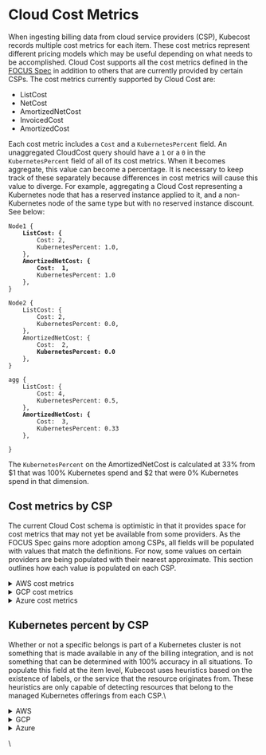 # Cloud Cost Metrics

When ingesting billing data from cloud service providers (CSP), Kubecost records multiple cost metrics for each item. These cost metrics represent different pricing models which may be useful depending on what needs to be accomplished. Cloud Cost supports all the cost metrics defined in the [FOCUS Spec](https://github.com/finopsfoundation/finops-open-cost-usage-spec/blob/main/specification\_sheet\_import.md) in addition to others that are currently provided by certain CSPs. The cost metrics currently supported by Cloud Cost are:

* ListCost
* NetCost
* AmortizedNetCost
* InvoicedCost
* AmortizedCost

Each cost metric includes a `Cost` and a `KubernetesPercent` field. An unaggregated CloudCost query should have a `1` or a `0` in the `KubernetesPercent` field of all of its cost metrics. When it becomes aggregate, this value can become a percentage. It is necessary to keep track of these separately because differences in cost metrics will cause this value to diverge. For example, aggregating a Cloud Cost representing a Kubernetes node that has a reserved instance applied to it, and a non-Kubernetes node of the same type but with no reserved instance discount. See below:

<pre><code>Node1 {
<strong>    ListCost: {
</strong>        Cost: 2,
        KubernetesPercent: 1.0,
    },
<strong>    AmortizedNetCost: {
</strong><strong>        Cost:  1,
</strong>        KubernetesPercent: 1.0
    },
}

Node2 {
    ListCost: {
        Cost: 2,
        KubernetesPercent: 0.0,
    },
    AmortizedNetCost: {
        Cost:  2,
<strong>        KubernetesPercent: 0.0
</strong>    },
}

agg {
    ListCost: {
        Cost: 4,
        KubernetesPercent: 0.5,
    },
<strong>    AmortizedNetCost: {
</strong>        Cost:  3,
        KubernetesPercent: 0.33
    },

}
</code></pre>

The `KubernetesPercent` on the AmortizedNetCost is calculated at 33% from $1 that was 100% Kubernetes spend and $2 that were 0% Kubernetes spend in that dimension.

## Cost metrics by CSP

The current Cloud Cost schema is optimistic in that it provides space for cost metrics that may not yet be available from some providers. As the FOCUS Spec gains more adoption among CSPs, all fields will be populated with values that match the definitions. For now, some values on certain providers are being populated with their nearest approximate. This section outlines how each value is populated on each CSP.

<details>

<summary>AWS cost metrics</summary>

Of all billing exports and APIs, the Cost and Usage Report (CUR) has the most robust set of cost metrics, and currently has the best support. Depending on what kind of discounts or resources a user has, the schema changes, therefore many of these columns are populated dynamically to support all users. In particular, any `_net_` column will only be available if the user has a discount that causes it to exist. Additionally, Kubecost currently only considers line items that have a `line_item_line_item_type` of `Usage`, `DiscountUsage`, `SavingsPlanCoveredUsage`, `EdpDiscount`, or `PrivateRateDiscount`.

More information on the columns and their definitions can be found in AWS' [Line item details](https://docs.aws.amazon.com/cur/latest/userguide/Lineitem-columns.html).

#### List Cost

To populate list price, Kubecost uses `pricing_public_on_demand_cost`.

#### Net Cost

Kubecost uses `line_item_net_unblended_cost` if available. If not, Kubecost uses `line_item_unblended_cost.`

#### Amortized Net Cost

If `_net_` is not available, Kubecost uses Amortized Cost

If `line_item_line_item_type` is `DiscountUsage`, Kubecost uses `reservation_net_effective_cost`.

If `line_item_line_item_type` is `SavingsPlanCoveredUsage`, Kubecost uses `savings_plan_net_savings_plan_effective_cost`.

Default to `line_item_net_unblended_cost`.

#### Invoiced Cost

Kubecost uses Net Cost.

#### Amortized Cost

If `line_item_line_item_type` is `DiscountUsage`, Kubecost uses `reservation_effective_cost`.

If `line_item_line_item_type` is `SavingsPlanCoveredUsage`, Kubecost uses `savings_plan_savings_plan_effective_cost`.

Default to `line_item_unblended_cost`.

</details>

<details>

<summary>GCP cost metrics</summary>

Cloud Cost uses a detailed billing export accessed via BigQuery to interface with GCP. This export provides Kubecost with a Cost column with a float value in addition to an array of credit objects per item. These credits are various discounts applied to the item being referenced.

More details about the export can be found in GCP's [Structure of Detailed data export](https://cloud.google.com/billing/docs/how-to/export-data-bigquery-tables/detailed-usage).

#### List Cost

The Cost column for the line item.

#### Net Cost

The Cost column plus the sum of all credit amounts.

#### Amortized Net Cost

Kubecost uses Net Cost.

#### Invoiced Cost

Kubecost uses Net Cost.

#### Amortized Cost

Kubecost uses Net Cost.

</details>

<details>

<summary>Azure cost metrics</summary>

The Azure billing export can be set to amortized or not amortized during creation. Depending on this, either the Net Cost Metric or Amortized Net Cost metric will be accurate. Additionally the Azure export has multiple schema depending on when it was created and what kind of account the user has. There are also localized versions of the headers.

#### List Cost

Kubecost uses`paygcostinbillingcurrency` if available, otherwise Kubecost uses Net Cost

#### Net Cost

Kubecost uses `costinbillingcurrency`. If not available, Kubecost uses `costinbillingcurrency`, and if that isn't available, Kubecost uses `cost`.

#### Amortized Net Cost

Kubecost uses Net Cost.

#### Invoiced Cost

Kubecost uses Net Cost.

#### Amortized Cost

Kubecost uses Net Cost.

</details>

## Kubernetes percent by CSP

Whether or not a specific belongs is part of a Kubernetes cluster is not something that is made available in any of the billing integration, and is not something that can be determined with 100% accuracy in all situations. To populate this field at the item level, Kubecost uses heuristics based on the existence of labels, or the service that the resource originates from. These heuristics are only capable of detecting resources that belong to the managed Kubernetes offerings from each CSP.\


<details>

<summary>AWS</summary>

The CUR only has labels that have been enabled for it, each as its own individual column rather than in a JSON object of key value pairs. Because of this, the efficacy of this heuristic is limited by the labels that it targets being enabled.

If `line_item_product_code` is `AmazonEKS`, or one of the following label keys is present:

* `resource_tags_aws_eks_cluster_name`
* `resource_tags_user_eks_cluster_name`
* `resource_tags_user_alpha_eksctl_io_cluster_name`
* `resource_tags_user_kubernetes_io_service_name`
* `resource_tags_user_kubernetes_io_created_for_pvc_name`
* `resource_tags_user_kubernetes_io_created_for_pv_name`

</details>

<details>

<summary>GCP</summary>

The billing report has a Tags column which contains a Record of key values pairs. Kubecost checks for the presence of the following keys which may not have associated value:

* `goog-gke-volume`
* `goog-gke-node`
* `goog-k8s-cluster-name`\


</details>

<details>

<summary>Azure</summary>

The billing export has a tags column with a JSON string of key values pairs. Kubecost checks for the presence of keys with the following prefixes:

* `aks-managed`
* `kubernetes.io-created`
* `k8s-azure-created`\


</details>

\
